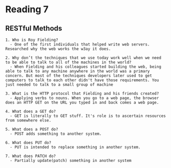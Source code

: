 # Reading 7

## RESTful Methods

    1. Who is Roy Fielding?
      - One of the first individuals that helped write web servers. Researched why the web works the w3ay it does.

    2. Why don’t the techniques that we use today work well when we need to be able to talk to all of the machines in the world?
      - When Fielding and his colleagues started building the web, being able to talk to any machine anywhere in the world was a primary concern. But most of the techniques developers later used to get computers to talk to each other didn't have those requirements. You just needed to talk to a small group of machine

    3. What is the HTTP protocol that Fielding and his friends created?
      - Applying verbs to nouns. When you go to a web page, the browser does an HTTP GET on the URL you typed in and back comes a web page.

    4. What does a GET do?
      - GET is literally to GET stuff. It's role is to ascertain resources from somewhere else.

    5. What does a POST do?
      - POST adds something to another system.

    6. What does PUT do?
      - PUT is intended to replace something in another system.

    7. What does PATCH do?
      - Partially update(patch) something in another system

